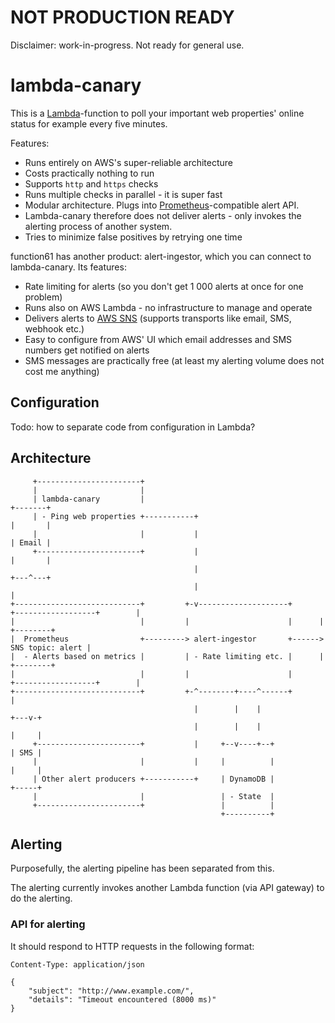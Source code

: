 NOT PRODUCTION READY
====================

Disclaimer: work-in-progress. Not ready for general use.

lambda-canary
=============

This is a [Lambda](https://aws.amazon.com/lambda/)-function to poll your important web properties'
online status for example every five minutes.

Features:

- Runs entirely on AWS's super-reliable architecture
- Costs practically nothing to run
- Supports `http` and `https` checks
- Runs multiple checks in parallel - it is super fast
- Modular architecture. Plugs into [Prometheus](https://prometheus.io/docs/alerting/clients/)-compatible alert API.
- Lambda-canary therefore does not deliver alerts - only invokes the alerting process of another system.
- Tries to minimize false positives by retrying one time

function61 has another product: alert-ingestor, which you can connect to lambda-canary. Its features:

- Rate limiting for alerts (so you don't get 1 000 alerts at once for one problem)
- Runs also on AWS Lambda - no infrastructure to manage and operate
- Delivers alerts to [AWS SNS](https://aws.amazon.com/sns/) (supports transports like email, SMS, webhook etc.)
- Easy to configure from AWS' UI which email addresses and SMS numbers get notified on alerts
- SMS messages are practically free (at least my alerting volume does not cost me anything)

Configuration
-------------

Todo: how to separate code from configuration in Lambda?

Architecture
------------

```
     +-----------------------+
     |                       |
     | lambda-canary         |                                                               +-------+
     | - Ping web properties +-----------+                                                   |       |
     |                       |           |                                                   | Email |
     +-----------------------+           |                                                   |       |
                                         |                                                   +---^---+
                                         |                                                       |
+----------------------------+         +-v--------------------+      +------------------+        |
|                            |         |                      |      |                  +--------+
|  Prometheus                +---------> alert-ingestor       +------> SNS topic: alert |
|  - Alerts based on metrics |         | - Rate limiting etc. |      |                  +--------+
|                            |         |                      |      +------------------+        |
+----------------------------+         +-^--------+----^------+                                  |
                                         |        |    |                                     +---v-+
                                         |        |    |                                     |     |
     +-----------------------+           |     +--v----+--+                                  | SMS |
     |                       |           |     |          |                                  |     |
     | Other alert producers +-----------+     | DynamoDB |                                  +-----+
     |                       |                 | - State  |
     +-----------------------+                 |          |
                                               +----------+
```

Alerting
--------

Purposefully, the alerting pipeline has been separated from this.

The alerting currently invokes another Lambda function (via API gateway) to do the alerting.

### API for alerting

It should respond to HTTP requests in the following format:

```
Content-Type: application/json

{
	"subject": "http://www.example.com/",
	"details": "Timeout encountered (8000 ms)"
}
```
